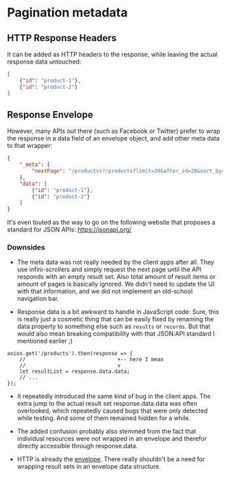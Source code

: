# Pagination metadata

## HTTP Response Headers

It can be added as HTTP headers to the response, while leaving the actual response data untouched:

```json
[
    {"id": "product-1"},
    {"id": "product-2"}
]
```

## Response Envelope

However, many APIs out there (such as Facebook or Twitter) prefer to wrap the response in a 
data field of an envelope object, and add other meta data to that wrapper:

```json
{
    "_meta": {
        "nextPage": "/productss?/products?limit=20&after_id=20&sort_by=title"
    },
    "data": [
        {"id": "product-1"},
        {"id": "product-2"}
    ]
}
```

It's even touted as the way to go on the following website that 
proposes a standard for JSON APIs: https://jsonapi.org/

### Downsides
* The meta data was not really needed by the client apps after all.
They use infini-scrollers and simply request the next page until the API responds with an empty result set.
Also total amount of result items or amount of pages is basically ignored. 
We didn't need to update the UI with that information, and we did not implement an old-school navigation bar.

* Response data is a bit awkward to handle in JavaScript code:
Sure, this is really just a cosmetic thing that can be easily fixed by renaming the data property to 
something else such as `results` or `records`. 
But that would also mean breaking compatibility with that JSON:API standard I mentioned earlier ;)

```
axios.get('/products').then(response => {
    //                              +-- here I mean
    //                              v
    let resultList = response.data.data; 
    // ...
});
```

* It repeatedly introduced the same kind of bug in the client apps. 
The extra jump to the actual result set response.data.data was often overlooked, 
which repeatedly caused bugs that were only detected while testing. 
And some of them remained hidden for a while.
  
* The added confusion probably also stemmed from the fact that individual resources were not 
wrapped in an envelope and therefor directly accessible through response.data.

* HTTP is already the [envelope](https://stackoverflow.com/questions/9989135/when-in-my-rest-api-should-i-use-an-envelope-if-i-use-it-in-one-place-should-i/9999335#9999335). 
There really shouldn't be a need for wrapping result sets in an envelope data structure.